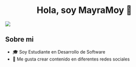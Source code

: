 <div align="center">
<h1 align="center">Hola, soy MayraMoy</a> 👋</h1>
</div>
 <img src="https://media.licdn.com/dms/image/v2/D4D22AQGwQpNf8knHpw/feedshare-shrink_2048_1536/feedshare-shrink_2048_1536/0/1719521606645?e=1743638400&v=beta&t=ArZRJf_I0oeVgjs8lwQkNpCDps27g0busU-lMcVpfJc">

## Sobre mi

<ul>
  <li>🎓 Soy Estudiante en Desarrollo de Software</li>
  <li>📲 Me gusta crear contenido en diferentes redes sociales</li>
</ul>

